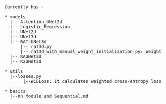 <pre>
Currently has - 

* models 
  |-- Attention_UNet2d 
  |-- Logistic_Regression
  |-- UNet2d 
  |-- UNet3d 
  |-- RAT-UNet3d
      |-- rat3d.py
      |-- rat3d_with_manual_weight_initialization.py: Weights are manually assigned. 
  |-- RAUNet3d
  |-- R2UNet3d
  
* utils 
  |--losses.py 
       |--WCELoss: It calculates weighted cross-entropy loss 

* basics
  |--nn Module and Sequential.md
  
<pre>
